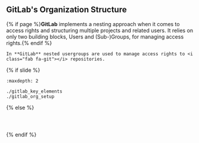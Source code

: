 ## <i class="fab fa-gitlab"></i> **GitLab**'s Organization Structure
{% if page %}**GitLab** implements a nesting approach when it comes to access rights and structuring multiple projects and related users.
It relies on only two building blocks, Users and (Sub-)Groups, for managing access rights.{% endif %}
&nbsp;
```{epigraph}
In **GitLab** nested usergroups are used to manage access rights to <i class="fab fa-git"></i> repositories.
```
{% if slide %}
<!-- BUILDING THE SLIDES -->
```{toctree}
:maxdepth: 2

./gitlab_key_elements
./gitlab_org_setup

```
{% else %}
<!-- BUILDING THE PAGES -->
<!-- build the page content here -->
```{include} ./gitlab_key_elements.md
```
```{include} ./gitlab_org_setup.md
```
```{include} ./gitlab_setup_usage.md
```
{% endif %}
